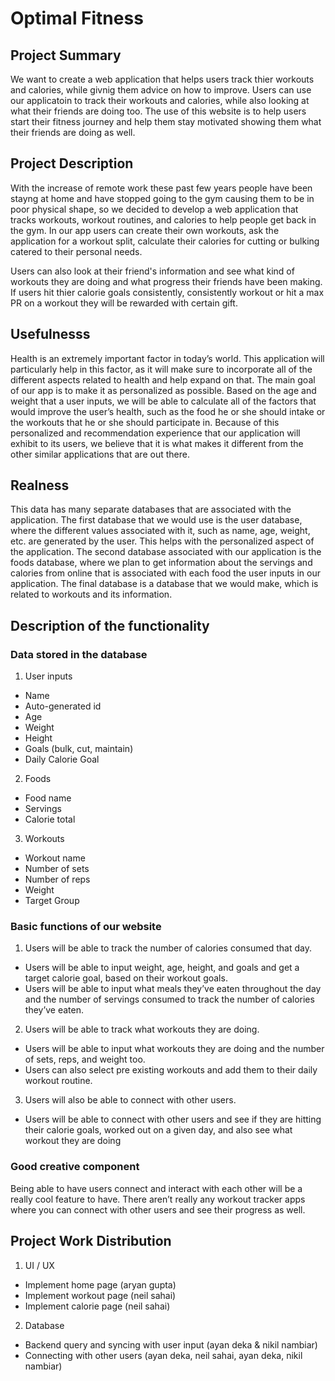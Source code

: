 # **Optimal Fitness**


## Project Summary
We want to create a web application that helps users track thier workouts and calories, while givnig them advice on how to improve. Users can use our applicatoin to track their workouts and calories, while also looking at what their friends are doing too. The use of this website is to help users start their fitness journey and help them stay motivated showing them what their friends are doing as well. 


## Project Description
With the increase of remote work these past few years people have been stayng at home and have stopped going to the gym causing them to be in poor physical shape, so we decided to develop a web application that tracks workouts, workout routines, and calories to help people get back in the gym. In our app users can create their own workouts, ask the application for a workout split, calculate their calories for cutting or bulking catered to their personal needs. 
 
Users can also look at their friend's information and see what kind of workouts they are doing and what progress their friends have been making. If users hit thier calorie goals consistently, consistently workout or hit a max PR on a workout they will be rewarded with certain gift. 


## Usefulnesss

Health is an extremely important factor in today’s world. This application will particularly help in this factor, as it will make sure to incorporate all of the different aspects related to health and help expand on that. The main goal of our app is to make it as personalized as possible. Based on the age and weight that a user inputs, we will be able to calculate all of the factors that would improve the user’s health, such as the food he or she should intake or the workouts that he or she should participate in. Because of this personalized and recommendation experience that our application will exhibit to its users, we believe that it is what makes it different from the other similar applications that are out there. 


## Realness
This data has many separate databases that are associated with the application. The first database that we would use is the user database, where the different values associated with it, such as name, age, weight, etc. are generated by the user. This helps with the personalized aspect of the application. The second database associated with our application is the foods database, where we plan to get information about the servings and calories from online that is associated with each food the user inputs in our application. The final database is a database that we would make, which is related to workouts and its information. 

## Description of the functionality
### Data stored in the database
1. User inputs 
* Name
* Auto-generated id
* Age
* Weight
* Height
* Goals (bulk, cut, maintain)
* Daily Calorie Goal
2. Foods
* Food name
* Servings
* Calorie total
3. Workouts
* Workout name
* Number of sets
* Number of reps
* Weight
* Target Group

### Basic functions of our website

1. Users will be able to track the number of calories consumed that day. 
* Users will be able to input weight, age, height, and goals and get a target calorie goal, based on their workout goals.
* Users will be able to input what meals they’ve eaten throughout the day and the number of servings consumed to track the number of calories they’ve eaten.

2. Users will be able to track what workouts they are doing.
* Users will be able to input what workouts they are doing and the number of sets, reps, and weight too.
* Users can also select pre existing workouts and add them to their daily workout routine.

3. Users will also be able to connect with other users.
* Users will be able to connect with other users and see if they are hitting their calorie goals, worked out on a given day, and also see what workout they are doing

### Good creative component
Being able to have users connect and interact with each other will be a really cool feature to have. There aren’t really any workout tracker apps where you can connect with other users and see their progress as well. 


## Project Work Distribution
1. UI / UX
* Implement home page (aryan gupta)
* Implement workout page (neil sahai)
* Implement calorie page (neil sahai)
2. Database 
* Backend query and syncing with user input (ayan deka & nikil nambiar)
* Connecting with other users (ayan deka, neil sahai, ayan deka, nikil nambiar)



